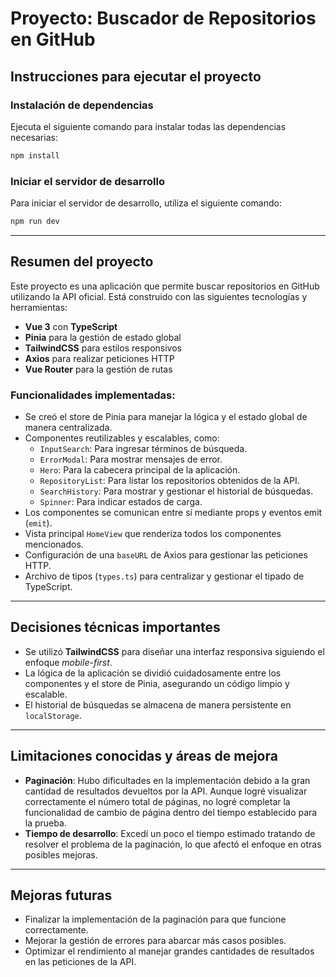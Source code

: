 # Proyecto: Buscador de Repositorios en GitHub

## Instrucciones para ejecutar el proyecto

### Instalación de dependencias

Ejecuta el siguiente comando para instalar todas las dependencias necesarias:

```bash
npm install
```

### Iniciar el servidor de desarrollo

Para iniciar el servidor de desarrollo, utiliza el siguiente comando:

```bash
npm run dev
```

---

## Resumen del proyecto

Este proyecto es una aplicación que permite buscar repositorios en GitHub utilizando la API oficial. Está construido con las siguientes tecnologías y herramientas:

- **Vue 3** con **TypeScript**
- **Pinia** para la gestión de estado global
- **TailwindCSS** para estilos responsivos
- **Axios** para realizar peticiones HTTP
- **Vue Router** para la gestión de rutas

### Funcionalidades implementadas:

- Se creó el store de Pinia para manejar la lógica y el estado global de manera centralizada.
- Componentes reutilizables y escalables, como:
  - `InputSearch`: Para ingresar términos de búsqueda.
  - `ErrorModal`: Para mostrar mensajes de error.
  - `Hero`: Para la cabecera principal de la aplicación.
  - `RepositoryList`: Para listar los repositorios obtenidos de la API.
  - `SearchHistory`: Para mostrar y gestionar el historial de búsquedas.
  - `Spinner`: Para indicar estados de carga.
- Los componentes se comunican entre sí mediante props y eventos emit (`emit`).
- Vista principal `HomeView` que renderiza todos los componentes mencionados.
- Configuración de una `baseURL` de Axios para gestionar las peticiones HTTP.
- Archivo de tipos (`types.ts`) para centralizar y gestionar el tipado de TypeScript.

---

## Decisiones técnicas importantes

- Se utilizó **TailwindCSS** para diseñar una interfaz responsiva siguiendo el enfoque _mobile-first_.
- La lógica de la aplicación se dividió cuidadosamente entre los componentes y el store de Pinia, asegurando un código limpio y escalable.
- El historial de búsquedas se almacena de manera persistente en `localStorage`.

---

## Limitaciones conocidas y áreas de mejora

- **Paginación**: Hubo dificultades en la implementación debido a la gran cantidad de resultados devueltos por la API. Aunque logré visualizar correctamente el número total de páginas, no logré completar la funcionalidad de cambio de página dentro del tiempo establecido para la prueba.
- **Tiempo de desarrollo**: Excedí un poco el tiempo estimado tratando de resolver el problema de la paginación, lo que afectó el enfoque en otras posibles mejoras.

---

## Mejoras futuras

- Finalizar la implementación de la paginación para que funcione correctamente.
- Mejorar la gestión de errores para abarcar más casos posibles.
- Optimizar el rendimiento al manejar grandes cantidades de resultados en las peticiones de la API.
